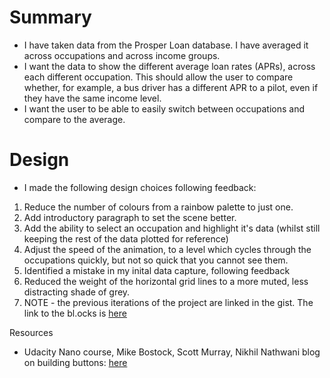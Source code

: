 # Summary
- I have taken data from the Prosper Loan database. I have averaged it across occupations and across income groups.
- I want the data to show the different average loan rates (APRs), across each different occupation. This should allow the user to compare whether, for example, a bus driver has a different APR to a pilot, even if they have the same income level.
- I want the user to be able to easily switch between occupations and compare to the average.

# Design
- I made the following design choices following feedback:
1. Reduce the number of colours from a rainbow palette to just one.
1. Add introductory paragraph to set the scene better.
1. Add the ability to select an occupation and highlight it's data (whilst still keeping the rest of the data plotted for reference)
1. Adjust the speed of the animation, to a level which cycles through the occupations quickly, but not so quick that you cannot see them.
1. Identified a mistake in my inital data capture, following feedback
1. Reduced the weight of the horizontal grid lines to a more muted, less distracting shade of grey.
1. NOTE - the previous iterations of the project are linked in the gist. The link to the bl.ocks is [here](http://bl.ocks.org/dcfwight/e8a7e35d8b5c485b844d)

Resources
- Udacity Nano course, Mike Bostock, Scott Murray, Nikhil Nathwani blog on building buttons: [here](http://www.nikhil-nathwani.com/blog/posts/radio/radio.html)
